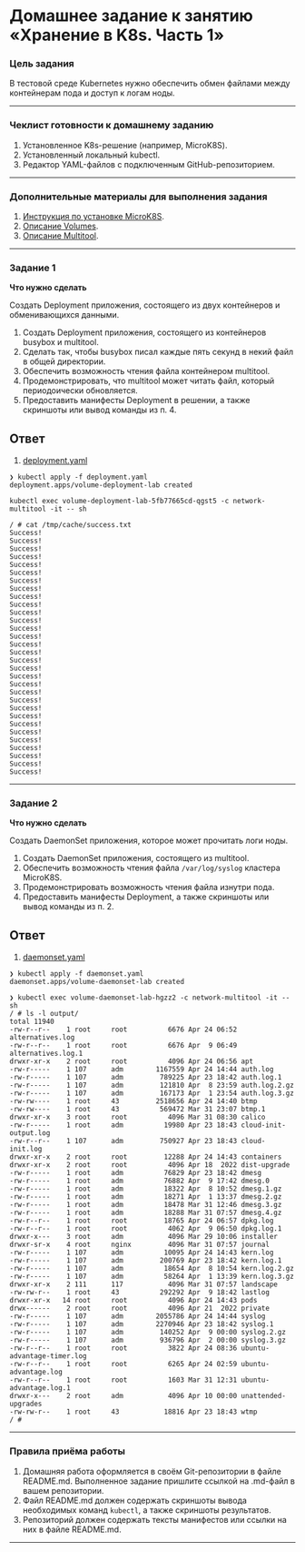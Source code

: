 # Домашнее задание к занятию «Хранение в K8s. Часть 1»

### Цель задания

В тестовой среде Kubernetes нужно обеспечить обмен файлами между контейнерам пода и доступ к логам ноды.

------

### Чеклист готовности к домашнему заданию

1. Установленное K8s-решение (например, MicroK8S).
2. Установленный локальный kubectl.
3. Редактор YAML-файлов с подключенным GitHub-репозиторием.

------

### Дополнительные материалы для выполнения задания

1. [Инструкция по установке MicroK8S](https://microk8s.io/docs/getting-started).
2. [Описание Volumes](https://kubernetes.io/docs/concepts/storage/volumes/).
3. [Описание Multitool](https://github.com/wbitt/Network-MultiTool).

------

### Задание 1 

**Что нужно сделать**

Создать Deployment приложения, состоящего из двух контейнеров и обменивающихся данными.

1. Создать Deployment приложения, состоящего из контейнеров busybox и multitool.
2. Сделать так, чтобы busybox писал каждые пять секунд в некий файл в общей директории.
3. Обеспечить возможность чтения файла контейнером multitool.
4. Продемонстрировать, что multitool может читать файл, который периодоически обновляется.
5. Предоставить манифесты Deployment в решении, а также скриншоты или вывод команды из п. 4.

## Ответ
1.    [deployment.yaml](./src/deployment.yaml)

```
❯ kubectl apply -f deployment.yaml
deployment.apps/volume-deployment-lab created
```

```
kubectl exec volume-deployment-lab-5fb77665cd-qgst5 -c network-multitool -it -- sh

/ # cat /tmp/cache/success.txt 
Success!
Success!
Success!
Success!
Success!
Success!
Success!
Success!
Success!
Success!
Success!
Success!
Success!
Success!
Success!
Success!
Success!
Success!
Success!
Success!
Success!
Success!
Success!
Success!
Success!
Success!
Success!
Success!
Success!
Success!
Success!
```
------

### Задание 2

**Что нужно сделать**

Создать DaemonSet приложения, которое может прочитать логи ноды.

1. Создать DaemonSet приложения, состоящего из multitool.
2. Обеспечить возможность чтения файла `/var/log/syslog` кластера MicroK8S.
3. Продемонстрировать возможность чтения файла изнутри пода.
4. Предоставить манифесты Deployment, а также скриншоты или вывод команды из п. 2.

## Ответ

1.    [daemonset.yaml](./src/daemonset.yaml)
```
❯ kubectl apply -f daemonset.yaml
daemonset.apps/volume-daemonset-lab created

❯ kubectl exec volume-daemonset-lab-hgzz2 -c network-multitool -it -- sh
/ # ls -l output/
total 11940
-rw-r--r--    1 root     root          6676 Apr 24 06:52 alternatives.log
-rw-r--r--    1 root     root          6676 Apr  9 06:49 alternatives.log.1
drwxr-xr-x    2 root     root          4096 Apr 24 06:56 apt
-rw-r-----    1 107      adm        1167559 Apr 24 14:44 auth.log
-rw-r-----    1 107      adm         789225 Apr 23 18:42 auth.log.1
-rw-r-----    1 107      adm         121810 Apr  8 23:59 auth.log.2.gz
-rw-r-----    1 107      adm         167173 Apr  1 23:54 auth.log.3.gz
-rw-rw----    1 root     43         2518656 Apr 24 14:40 btmp
-rw-rw----    1 root     43          569472 Mar 31 23:07 btmp.1
drwxr-xr-x    3 root     root          4096 Mar 31 08:30 calico
-rw-r-----    1 root     adm          19980 Apr 23 18:43 cloud-init-output.log
-rw-r--r--    1 107      adm         750927 Apr 23 18:43 cloud-init.log
drwxr-xr-x    2 root     root         12288 Apr 24 14:43 containers
drwxr-xr-x    2 root     root          4096 Apr 18  2022 dist-upgrade
-rw-r-----    1 root     adm          76829 Apr 23 18:42 dmesg
-rw-r-----    1 root     adm          76882 Apr  9 17:42 dmesg.0
-rw-r-----    1 root     adm          18322 Apr  8 10:52 dmesg.1.gz
-rw-r-----    1 root     adm          18271 Apr  1 13:37 dmesg.2.gz
-rw-r-----    1 root     adm          18478 Mar 31 12:46 dmesg.3.gz
-rw-r-----    1 root     adm          18288 Mar 31 07:57 dmesg.4.gz
-rw-r--r--    1 root     root         18765 Apr 24 06:57 dpkg.log
-rw-r--r--    1 root     root          4062 Apr  9 06:50 dpkg.log.1
drwxr-x---    3 root     adm           4096 Mar 29 10:06 installer
drwxr-sr-x    4 root     nginx         4096 Mar 31 07:57 journal
-rw-r-----    1 107      adm          10095 Apr 24 14:43 kern.log
-rw-r-----    1 107      adm         200769 Apr 23 18:42 kern.log.1
-rw-r-----    1 107      adm          18654 Apr  8 10:54 kern.log.2.gz
-rw-r-----    1 107      adm          58264 Apr  1 13:39 kern.log.3.gz
drwxr-xr-x    2 111      117           4096 Mar 31 07:57 landscape
-rw-rw-r--    1 root     43          292292 Apr  9 18:42 lastlog
drwxr-xr-x   14 root     root          4096 Apr 24 14:43 pods
drwx------    2 root     root          4096 Apr 21  2022 private
-rw-r-----    1 107      adm        2055786 Apr 24 14:44 syslog
-rw-r-----    1 107      adm        2270946 Apr 23 18:42 syslog.1
-rw-r-----    1 107      adm         140252 Apr  9 00:00 syslog.2.gz
-rw-r-----    1 107      adm         936796 Apr  2 00:00 syslog.3.gz
-rw-r--r--    1 root     root          3822 Apr 24 08:36 ubuntu-advantage-timer.log
-rw-r--r--    1 root     root          6265 Apr 24 02:59 ubuntu-advantage.log
-rw-r--r--    1 root     root          1603 Mar 31 12:31 ubuntu-advantage.log.1
drwxr-x---    2 root     adm           4096 Apr 10 00:00 unattended-upgrades
-rw-rw-r--    1 root     43           18816 Apr 23 18:43 wtmp
/ # 
```

------

### Правила приёма работы

1. Домашняя работа оформляется в своём Git-репозитории в файле README.md. Выполненное задание пришлите ссылкой на .md-файл в вашем репозитории.
2. Файл README.md должен содержать скриншоты вывода необходимых команд `kubectl`, а также скриншоты результатов.
3. Репозиторий должен содержать тексты манифестов или ссылки на них в файле README.md.


------
